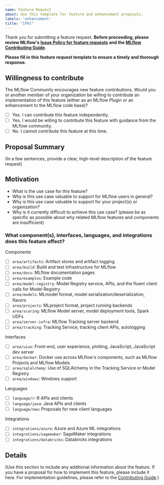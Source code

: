 ```yaml
---
name: Feature Request
about: Use this template for feature and enhancement proposals.
labels: 'enhancement'
title: "[FR]"
---
```

Thank you for submitting a feature request. **Before proceeding, please review MLflow's [Issue Policy for feature requests](https://www.github.com/mlflow/mlflow/blob/master/ISSUE_POLICY.md#feature-requests) and the [MLflow Contributing Guide](https://github.com/mlflow/mlflow/blob/master/CONTRIBUTING.rst)**.

**Please fill in this feature request template to ensure a timely and thorough response.**

## Willingness to contribute
The MLflow Community encourages new feature contributions. Would you or another member of your organization be willing to contribute an implementation of this feature (either as an MLflow Plugin or an enhancement to the MLflow code base)?

- [ ] Yes. I can contribute this feature independently.
- [ ] Yes. I would be willing to contribute this feature with guidance from the MLflow community.
- [ ] No. I cannot contribute this feature at this time.

## Proposal Summary

(In a few sentences, provide a clear, high-level description of the feature request)

## Motivation
- What is the use case for this feature?
- Why is this use case valuable to support for MLflow users in general?
- Why is this use case valuable to support for your project(s) or organization?
- Why is it currently difficult to achieve this use case? (please be as specific as possible about why related MLflow features and components are insufficient)

### What component(s), interfaces, languages, and integrations does this feature affect?
Components
- [ ] `area/artifacts`: Artifact stores and artifact logging
- [ ] `area/build`: Build and test infrastructure for MLflow
- [ ] `area/docs`: MLflow documentation pages
- [ ] `area/examples`: Example code
- [ ] `area/model-registry`: Model Registry service, APIs, and the fluent client calls for Model Registry
- [ ] `area/models`: MLmodel format, model serialization/deserialization, flavors
- [ ] `area/projects`: MLproject format, project running backends
- [ ] `area/scoring`: MLflow Model server, model deployment tools, Spark UDFs
- [ ] `area/server-infra`: MLflow Tracking server backend
- [ ] `area/tracking`: Tracking Service, tracking client APIs, autologging

Interfaces
- [ ] `area/uiux`: Front-end, user experience, plotting, JavaScript, JavaScript dev server
- [ ] `area/docker`: Docker use across MLflow's components, such as MLflow Projects and MLflow Models
- [ ] `area/sqlalchemy`: Use of SQLAlchemy in the Tracking Service or Model Registry
- [ ] `area/windows`: Windows support

Languages
- [ ] `language/r`: R APIs and clients
- [ ] `language/java`: Java APIs and clients
- [ ] `language/new`: Proposals for new client languages

Integrations
- [ ] `integrations/azure`: Azure and Azure ML integrations
- [ ] `integrations/sagemaker`: SageMaker integrations
- [ ] `integrations/databricks`: Databricks integrations

## Details

(Use this section to include any additional information about the feature. If you have a proposal for how to implement this feature, please include it here. For implementation guidelines, please refer to the [Contributing Guide](https://github.com/mlflow/mlflow/blob/master/CONTRIBUTING.rst#contribution-guidelines).)
